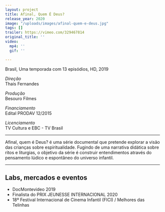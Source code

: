```yaml
---
layout: project
title: Afinal, Quem É Deus?
release_year: 2020
image: "/uploads/images/afinal-quem-e-deus.jpg"
tags: []
trailer: https://vimeo.com/329467814
original_title: ''
video:
  mp4: ''
  gif: ''

---
```

Brasil, Uma temporada com 13 episódios, HD, 2019

_Direção_  
Thais Fernandes

_Produção_  
Besouro Filmes

_Financiamento_  
Edital PRODAV 12/2015

_Licenciamento_  
TV Cultura e EBC - TV Brasil

***

Afinal, quem é Deus? é uma série documental que pretende explorar a visão das crianças sobre espiritualidade. Fugindo de uma narrativa didática sobre ritos e liturgias, o objetivo da série é construir entendimentos através do pensamento lúdico e espontâneo do universo infantil.

***

## Labs, mercados e eventos

* DocMontevideo 2019
* Finalista do PRIX JEUNESSE INTERNACIONAL 2020
* 18º Festival Internacional de Cinema Infantil (FICI) / Melhores das Telinhas